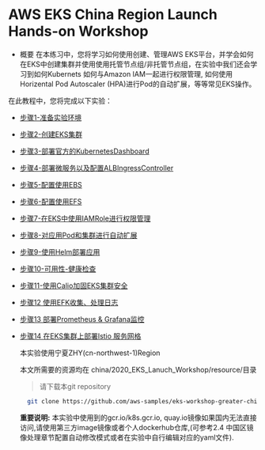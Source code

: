 # AWS EKS China Region Launch Hands-on Workshop 
* 概要
    在本练习中，您将学习如何使用创建、管理AWS EKS平台，并学会如何在EKS中创建集群并使用使用托管节点组/非托管节点组，在实验中我们还会学习到如何Kubernets 如何与Amazon IAM一起进行权限管理, 如何使用Horizental Pod Autoscaler (HPA)进行Pod的自动扩展，等等常见EKS操作。
    

 在此教程中，您将完成以下实验：
  * [步骤1-准备实验环境](步骤1-准备实验环境.md)

  * [步骤2-创建EKS集群](步骤2-创建EKS集群.md)

  * [步骤3-部署官方的KubernetesDashboard](步骤3-部署官方的KubernetesDashboard.md)

  * [步骤4-部署微服务以及配置ALBIngressController](步骤4-部署微服务以及配置ALBIngressController.md) 

  * [步骤5-配置使用EBS](步骤5-配置使用EBS.md)

  * [步骤6-配置使用EFS](步骤6-配置使用EFS.md)

  * [步骤7-在EKS中使用IAMRole进行权限管理](步骤7-在EKS中使用IAMRole进行权限管理.md)

  * [步骤8-对应用Pod和集群进行自动扩展](步骤8-对应用Pod和集群进行自动扩展.md)

  * [步骤9-使用Helm部署应用](步骤9-使用Helm部署应用.md)

  * [步骤10-可用性-健康检查](步骤10-可用性-健康检查.md)

  * [步骤11-使用Calio加固EKS集群安全](步骤11-使用Calio加固EKS集群安全.md)
  
  * [步骤12 使用EFK收集、处理日志](步骤12-EFK日志收集.md)
  
  * [步骤13 部署Prometheus & Grafana监控](步骤13-Prometheus&Grafana监控.md)  
  
  * [步骤14 在EKS集群上部署Istio 服务网格](步骤14-在EKS集群上部署Istio服务网格.md)
  
    
    
    本实验使用宁夏ZHY(cn-northwest-1)Region
    
    本文所需要的资源均在 china/2020_EKS_Lanuch_Workshop/resource/目录
    >请下载本git repository
    
    ```bash
      git clone https://github.com/aws-samples/eks-workshop-greater-china.git
    ```
    
    **重要说明:** 本实验中使用到的gcr.io/k8s.gcr.io, quay.io镜像如果国内无法直接访问,请使用第三方image镜像或者个人dockerhub仓库,(可参考2.4 中国区镜像处理章节配置自动修改模式或者在实验中自行编辑对应的yaml文件).

